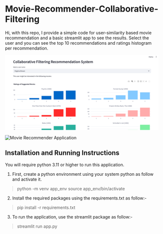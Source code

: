 # Movie-Recommender-Collaborative-Filtering
Hi, with this repo, I provide a simple code for user-similarity based movie recommendation and a basic streamlit app to see the results. Select the user and you can see the top 10 recommendations and ratings histogram per recommendation.

<img src="docs/app_screenshot.png" alt="Movie Recommender Application in action">

![Movie Recommender Application](docs/app_sreenshot.png)

## Installation and Running Instructions

You will require python 3.11 or higher to run this application.

1. First, create a python environment using your system python as follow and activate it.

> python -m venv app_env
> source app_env/bin/activate

2. Install the required packages using the requirements.txt as follow:-

> pip install -r requirements.txt

3. To run the application, use the streamlit package as follow:-

> streamlit run app.py
